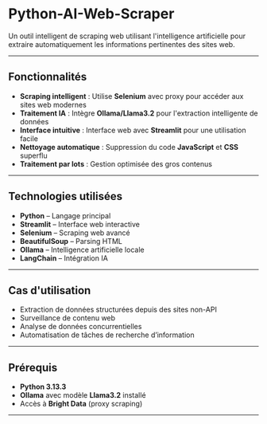 #  Python-AI-Web-Scraper

Un outil intelligent de scraping web utilisant l'intelligence artificielle pour extraire automatiquement les informations pertinentes des sites web.

---

##  Fonctionnalités

- **Scraping intelligent** : Utilise **Selenium** avec proxy pour accéder aux sites web modernes  
- **Traitement IA** : Intègre **Ollama/Llama3.2** pour l'extraction intelligente de données  
- **Interface intuitive** : Interface web avec **Streamlit** pour une utilisation facile  
- **Nettoyage automatique** : Suppression du code **JavaScript** et **CSS** superflu  
- **Traitement par lots** : Gestion optimisée des gros contenus  

---

##  Technologies utilisées

- **Python** – Langage principal  
- **Streamlit** – Interface web interactive  
- **Selenium** – Scraping web avancé  
- **BeautifulSoup** – Parsing HTML  
- **Ollama** – Intelligence artificielle locale  
- **LangChain** – Intégration IA  

---

##  Cas d'utilisation

- Extraction de données structurées depuis des sites non-API  
- Surveillance de contenu web  
- Analyse de données concurrentielles  
- Automatisation de tâches de recherche d’information  

---

##  Prérequis

- **Python 3.13.3**  
- **Ollama** avec modèle **Llama3.2** installé  
- Accès à **Bright Data** (proxy scraping)  

---

